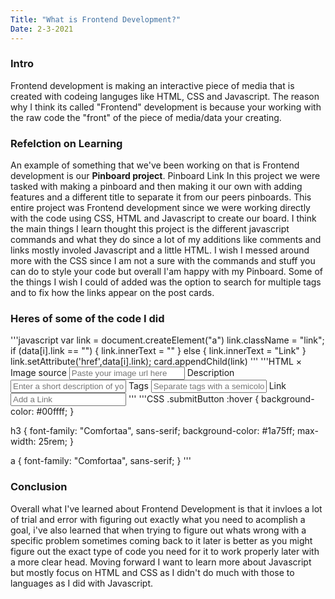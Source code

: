 ```yaml
---
Title: "What is Frontend Development?"
Date: 2-3-2021
---
```

<h3><b>Intro</b></h3>
Frontend development is making an interactive piece of media that is created 
with codeing languges like HTML, CSS and Javascript. The reason why I think its
called "Frontend" development is because your working with the raw code the "front"
of the piece of media/data your creating.
</br>
<h3><b>Refelction on Learning</b></h3>
An example of something that we've been working on that is Frontend development is our
<b>Pinboard project</b>.
<href src="https://011-frontend-development-pinboard-kataruse.dbcs.repl.co/" alt="Pinboard Link">Pinboard Link</href>
In this project we were tasked with making a pinboard and then making it our own with adding features and a different
title to separate it from our peers pinboards. This entire project was Frontend development since we were working directly
with the code using CSS, HTML and Javascript to create our board. I think the main things I learn thought this project is the
different javascript commands and what they do since a lot of my additions like comments and links mostly involed Javascript and
a little HTML. I wish I messed around more with the CSS since I am not a sure with the commands and stuff you can do to style
your code but overall I'am happy with my Pinboard. Some of the things I wish I could of added was the option to search for
multiple tags and to fix how the links appear on the post cards.
</br>
<h3>Heres of some of the code I did</h3>
'''javascript
  var link = document.createElement("a")
  link.className = "link";
  if (data[i].link == "") {
    link.innerText = ""
  } else {
    link.innerText = "Link"
  }
  link.setAttribute('href',data[i].link);
  card.appendChild(link)
'''
'''HTML
  <span class="close">&times;</span>
  <form>
  <label for="imgSrc">Image source</label>
  <input
    type="text"
    id="imgsrc"
    name="source"
    class="newCardInput"
    placeholder="Paste your image url here"
  />
  <label for="desc">Description</label>
  <input
    type="text"
    id="desc"
    name="text"
    class="newCardInput"
    placeholder="Enter a short description of your post"
  />
  <label for="tags">Tags</label>
  <input
    type="text"
    id="tags"
    name="tags"
    class="newCardInput"
    placeholder="Separate tags with a semicolon ( ; )"
   />
   <label for="link">Link</label>
   <input
     type="text"
     id="link"
     name="link"
     class="newLink"
     placeholder="Add a Link"
   />
'''
'''CSS
  .submitButton :hover {
    background-color: #00ffff;
  }

  h3 {
    font-family: "Comfortaa", sans-serif;
    background-color: #1a75ff;
    max-width: 25rem;
  }

  a {
    font-family: "Comfortaa", sans-serif;
  }
'''
</br>
<h3><b>Conclusion</b></h3>
Overall what I've learned about Frontend Development is that it invloes a lot of trial and error
with figuring out exactly what you need to acomplish a goal, i've also learned that when trying to
figure out whats wrong with a specific problem sometimes coming back to it later is better as you
might figure out the exact type of code you need for it to work properly later with a more clear head.
Moving forward I want to learn more about Javascript but mostly focus on HTML and CSS as I didn't do much
with those to languages as I did with Javascript.


